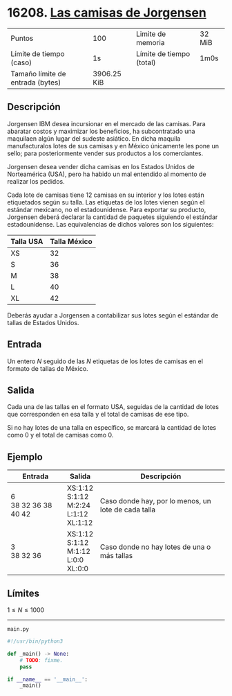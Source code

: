 # 16208. [Las camisas de Jorgensen](https://omegaup.com/arena/problem/Las-camisas-de-Jorgensen/)

<table style="margin-left: auto; margin-right: auto;">
<tbody>
  <tr>
    <td>Puntos</td>
    <td>100</td>
    <td>Limite de memoria</td>
    <td>32 MiB</td>
  </tr>
  <tr>
    <td>Límite de tiempo (caso)</td>
    <td>1s</td>
    <td>Límite de tiempo (total)</td>
    <td>1m0s</td>
  </tr>
  <tr>
    <td>Tamaño límite de entrada (bytes)</td>
    <td>3906.25 KiB</td>
    <td></td>
    <td></td>
  </tr>
</tbody>
</table>

## Descripción

Jorgensen IBM desea incursionar en el mercado de las camisas. Para abaratar
costos y maximizar los beneficios, ha subcontratado una maquilaen algún lugar
del sudeste asiático. En dicha maquila manufacturalos lotes de sus camisas y
en México únicamente les pone un sello; para posteriormente vender sus productos
a los comerciantes.

Jorgensen desea vender dicha camisas en los Estados Unidos de Norteamérica (USA),
pero ha habido un mal entendido al momento de realizar los pedidos.

Cada lote de camisas tiene 12 camisas en su interior y los lotes están etiquetados
según su talla. Las etiquetas de los lotes vienen según el estándar mexicano, no
el estadounidense. Para exportar su producto, Jorgensen deberá declarar la cantidad
de paquetes siguiendo el estándar estadounidense. Las equivalencias de dichos
valores son los siguientes:

|Talla USA|Talla México|
|---------|------------|
| XS      | 32         |
| S       | 36         |
| M       | 38         |
| L       | 40         |
| XL      | 42         |

Deberás ayudar a Jorgensen a contabilizar sus lotes según el estándar de tallas de
Estados Unidos.

## Entrada

Un entero $N$ seguido de las $N$ etiquetas de los lotes de camisas en el
formato de tallas de México.

## Salida

Cada una de las tallas en el formato USA, seguidas de la cantidad de lotes que
corresponden en esa talla y el total de camisas de ese tipo.

Si no hay lotes de una talla en específico, se marcará la cantidad de lotes como
0 y el total de camisas como 0.

## Ejemplo

| Entrada              | Salida | Descripción |
|----------------------|--------|-------------|
|6<br>38 32 36 38 40 42|XS:1:12<br>S:1:12<br>M:2:24<br>L:1:12<br>XL:1:12|Caso donde hay, por lo menos, un lote de cada talla|
|3<br>38 32 36|XS:1:12<br>S:1:12<br>M:1:12<br>L:0:0<br>XL:0:0|Caso donde no hay lotes de una o más tallas|

## Límites

$1 \le N \le 1000$

---


`main.py`
```python
#!/usr/bin/python3

def _main() -> None:
    # TODO: fixme.
    pass

if __name__ == '__main__':
    _main()
```